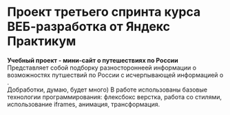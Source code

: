 # Проект третьего спринта курса ВЕБ-разработка от Яндекс Практикум
**Учебный проект - мини-сайт о путешествиях по России**  
Представляет собой подборку разностороннеей информации о возможностях путшествий по России с исчерпывающей информацией о .  
Добработки, думаю, будет много) В работе использованы базовые технологии программирования: флексбокс верстка, работа со стилями, использование iframes, анимация, трансформация.